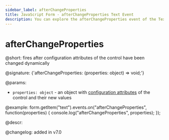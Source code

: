 ```yaml
---
sidebar_label: afterChangeProperties
title: JavaScript Form - afterChangeProperties Text Event 
description: You can explore the afterChangeProperties event of the Text control of Form in the documentation of the DHTMLX JavaScript UI library. Browse developer guides and API reference, try out code examples and live demos, and download a free 30-day evaluation version of DHTMLX Suite.
---
```


# afterChangeProperties

@short: fires after configuration attributes of the control have been changed dynamically

@signature: {'afterChangeProperties: (properties: object) => void;'}

@params:
- `properties: object` - an object with [configuration attributes](form/api/text/text_setproperties_method.md) of the control and their new values

@example:
form.getItem("text").events.on("afterChangeProperties", function(properties) {
    console.log("afterChangeProperties", properties);
});

@descr:

@changelog: added in v7.0

[comment]: # (@relatedapi: form/api/text/text_setproperties_method.md)
